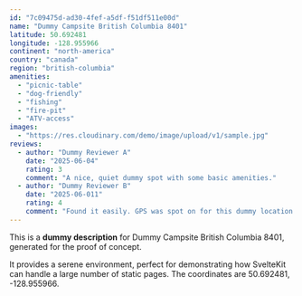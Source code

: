 ```yaml
---
id: "7c09475d-ad30-4fef-a5df-f51df511e00d"
name: "Dummy Campsite British Columbia 8401"
latitude: 50.692481
longitude: -128.955966
continent: "north-america"
country: "canada"
region: "british-columbia"
amenities:
  - "picnic-table"
  - "dog-friendly"
  - "fishing"
  - "fire-pit"
  - "ATV-access"
images:
  - "https://res.cloudinary.com/demo/image/upload/v1/sample.jpg"
reviews:
  - author: "Dummy Reviewer A"
    date: "2025-06-04"
    rating: 3
    comment: "A nice, quiet dummy spot with some basic amenities."
  - author: "Dummy Reviewer B"
    date: "2025-06-011"
    rating: 4
    comment: "Found it easily. GPS was spot on for this dummy location."
---
```


This is a **dummy description** for Dummy Campsite British Columbia 8401, generated for the proof of concept.

It provides a serene environment, perfect for demonstrating how SvelteKit can handle a large number of static pages. The coordinates are 50.692481, -128.955966.
